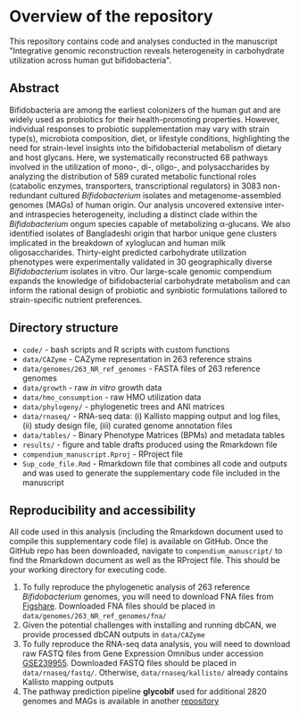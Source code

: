 # Overview of the repository
This repository contains code and analyses conducted in the manuscript "Integrative genomic reconstruction reveals heterogeneity in carbohydrate utilization across human gut bifidobacteria".

## Abstract
Bifidobacteria are among the earliest colonizers of the human gut and are widely used as probiotics for their health-promoting properties. However, individual responses to probiotic supplementation may vary with strain type(s), microbiota composition, diet, or lifestyle conditions, highlighting the need for strain-level insights into the bifidobacterial metabolism of dietary and host glycans. Here, we systematically reconstructed 68 pathways involved in the utilization of mono-, di-, oligo-, and polysaccharides by analyzing the distribution of 589 curated metabolic functional roles (catabolic enzymes, transporters, transcriptional regulators) in 3083 non-redundant cultured *Bifidobacterium* isolates and metagenome-assembled genomes (MAGs) of human origin. Our analysis uncovered extensive inter- and intraspecies heterogeneity, including a distinct clade within the *Bifidobacterium* ongum species capable of metabolizing α-glucans. We also identified isolates of Bangladeshi origin that harbor unique gene clusters implicated in the breakdown of xyloglucan and human milk oligosaccharides. Thirty-eight predicted carbohydrate utilization phenotypes were experimentally validated in 30 geographically diverse *Bifidobacterium* isolates in vitro. Our large-scale genomic compendium expands the knowledge of bifidobacterial carbohydrate metabolism and can inform the rational design of probiotic and synbiotic formulations tailored to strain-specific nutrient preferences.

## Directory structure
 - `code/` - bash scripts and R scripts with custom functions
 - `data/CAZyme` - CAZyme representation in 263 reference strains
 - `data/genomes/263_NR_ref_genomes` - FASTA files of 263 reference genomes
 - `data/growth` - raw *in vitro* growth data
 - `data/hmo_consumption` - raw HMO utilization data
 - `data/phylogeny/` - phylogenetic trees and ANI matrices
 - `data/rnaseq/` - RNA-seq data: (i) Kallisto mapping output and log files, (ii) study design file, (iii) curated genome annotation files
 - `data/tables/` - Binary Phenotype Matrices (BPMs) and metadata tables
 - `results/` - figure and table drafts produced using the Rmarkdown file
 - `compendium_manuscript.Rproj` - RProject file
 - `Sup_code_file.Rmd` - Rmarkdown file that combines all code and outputs and was used to generate the supplementary code file included in the manuscript

## Reproducibility and accessibility
All code used in this analysis (including the Rmarkdown document used to compile this supplementary code file) is available on GitHub. Once the GitHub repo has been downloaded, navigate to `compendium_manuscript/` to find the Rmarkdown document as well as the RProject file. This should be your working directory for executing code.
1. To fully reproduce the phylogenetic analysis of 263 reference *Bifidobacterium* genomes, you will need to download FNA files from [Figshare](https://doi.org/10.6084/m9.figshare.26053936). Downloaded FNA files should be placed in `data/genomes/263_NR_ref_genomes/fna/`
2. Given the potential challenges with installing and running dbCAN, we provide processed dbCAN outputs in `data/CAZyme`
3. To fully reproduce the RNA-seq data analysis, you will need to download raw FASTQ files from Gene Expression Omnibus under accession [GSE239955](https://www.ncbi.nlm.nih.gov/geo/query/acc.cgi?acc=GSE239955). Downloaded FASTQ files should be placed in `data/rnaseq/fastq/`. Otherwise, `data/rnaseq/kallisto/` already contains Kallisto mapping outputs
4. The pathway prediction pipeline **glycobif** used for additional 2820 genomes and MAGs is available in another [repository](https://github.com/Arzamasov/glycobif)

